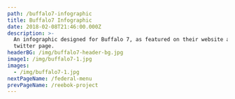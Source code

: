 ```yaml
---
path: /buffalo7-infographic
title: Buffalo7 Infographic
date: 2018-02-08T21:46:00.000Z
description: >-
  An infographic designed for Buffalo 7, as featured on their website and
  twitter page.
headerBG: /img/buffalo7-header-bg.jpg
image1: /img/buffalo7-1.jpg
images:
  - /img/buffalo7-1.jpg
nextPageName: /federal-menu
prevPageName: /reebok-project
---
```


